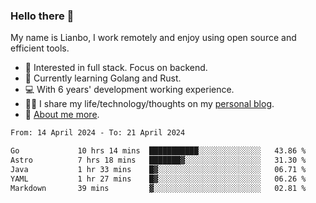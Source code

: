 ### Hello there 👋

My name is Lianbo, I work remotely and enjoy using open source and efficient tools.

- 🔭 Interested in full stack. Focus on backend.
- 🌱 Currently learning Golang and Rust.
- 💻 With 6 years' development working experience.
- ✍🏻 I share my life/technology/thoughts on my [personal blog](https://godruoyi.com).
- 👒 [About me more](https://godruoyi.com/posts/About-godruoyi).

<!--START_SECTION:waka-->

```txt
From: 14 April 2024 - To: 21 April 2024

Go             10 hrs 14 mins  ███████████░░░░░░░░░░░░░░   43.86 %
Astro          7 hrs 18 mins   ███████▓░░░░░░░░░░░░░░░░░   31.30 %
Java           1 hr 33 mins    █▓░░░░░░░░░░░░░░░░░░░░░░░   06.71 %
YAML           1 hr 27 mins    █▓░░░░░░░░░░░░░░░░░░░░░░░   06.26 %
Markdown       39 mins         ▓░░░░░░░░░░░░░░░░░░░░░░░░   02.81 %
```

<!--END_SECTION:waka-->
